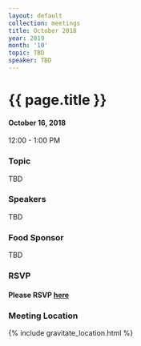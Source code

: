 ```yaml
---
layout: default
collection: meetings
title: October 2018
year: 2019
month: '10'
topic: TBD
speaker: TBD
---
```


# {{ page.title }}

#### October 16, 2018
12:00 - 1:00 PM

### Topic

TBD

### Speakers

TBD

### Food Sponsor

TBD

### RSVP

#### Please RSVP [here](https://iowaruby-oct-2018.eventbrite.com)

### Meeting Location
{% include gravitate_location.html %}
